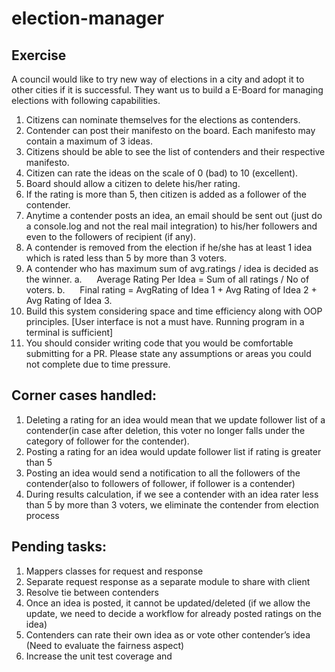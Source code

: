 # election-manager

## Exercise
A council would like to try new way of elections in a city and adopt it to other cities if it is successful. They want us to build a E-Board for managing elections with following capabilities.
1. Citizens can nominate themselves for the elections as contenders.
2. Contender can post their manifesto on the board. Each manifesto may contain a maximum of 3 ideas.
3. Citizens should be able to see the list of contenders and their respective manifesto.
4. Citizen can rate the ideas on the scale of 0 (bad) to 10 (excellent).
5. Board should allow a citizen to delete his/her rating.
6. If the rating is more than 5, then citizen is added as a follower of the contender.
7. Anytime a contender posts an idea, an email should be sent out (just do a console.log and not the real mail integration) to his/her followers and even to the followers of recipient (if any).
8. A contender is removed from the election if he/she has at least 1 idea which is rated less than 5 by more than 3 voters. 
9. A contender who has maximum sum of avg.ratings / idea is decided as the winner.
a.      Average Rating Per Idea = Sum of all ratings / No of voters.
b.      Final rating = AvgRating of Idea 1 + Avg Rating of Idea 2 + Avg Rating of Idea 3.
10. Build this system considering space and time efficiency along with OOP principles. [User interface is not a must have. Running program in a terminal is sufficient]
11. You should consider writing code that you would be comfortable submitting for a PR. Please state any assumptions or areas you could not complete due to time pressure.

## Corner cases handled:
1. Deleting a rating for an idea would mean that we update follower list of a contender(in case after deletion, this voter no longer falls under the category of follower for the contender).
2. Posting a rating for an idea would update follower list if rating is greater than 5
3. Posting an idea would send a notification to all the followers of the contender(also to followers of follower, if follower is a contender)
4. During results calculation, if we see a contender with an idea rater less than 5 by more than 3 voters, we eliminate the contender from election process


## Pending tasks:
1. Mappers classes for request and response
2. Separate request response as a separate module to share with client
3. Resolve tie between contenders
4. Once an idea is posted, it cannot be updated/deleted (if we allow the update, we need to decide a workflow for already posted ratings on the idea)
5. Contenders can rate their own idea as or vote other contender’s idea (Need to evaluate the fairness aspect)
6. Increase the unit test coverage and
